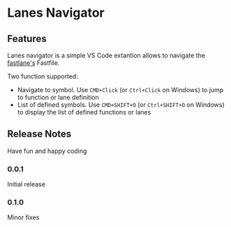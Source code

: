 # Lanes Navigator

## Features
Lanes navigator is a simple VS Code extantion allows to navigate the [fastlane's](https://fastlane.tools) Fastfile.

Two function supported:
* Navigate to symbol. Use `CMD+Click` (or `Ctrl+Click` on Windows) to jump to function or lane definition
* List of defined symbols. Use `CMD+SHIFT+O` (or `Ctrl+SHIFT+O` on Windows) to display the list of defined functions or lanes

## Release Notes

Have fun and happy coding

### 0.0.1

Initial release

### 0.1.0

Minor fixes

